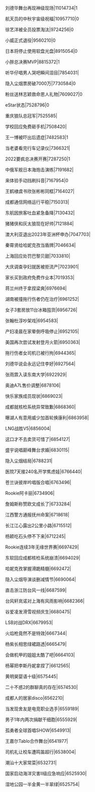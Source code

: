 刘德华舞台再现神级现场|11014734|1

航天员的中秋宇宙级祝福|10957710|0

徐艺洋被全员投票淘汰|9724256|0

小威正式退役|9560210|0

日本将停止使用软盘光盘|8915054|0

小胖总决赛MVP|8815372|1

听华仔唱男人哭吧瞬间泪目|7854031|

隐入尘烟票房破7000万|7730584|0

粉丝送林志颖救命恩人礼物|7609027|0

eStar状态|7528796|0

重庆狼队总冠军|7525585|

学校回应免费砸手机|7508420|

王一博被吓出后遗症|7482583|1

当老婆看完行车记录仪|7366321|

2022要疯总决赛开赛|7287250|1

中俄军舰日本海炮击演练|7191682|

来体验手动挡刷抖音|7167954|0

王鹤棣虞书欣张彬彬同框|7164027|

成都通信网络运行平稳|7150313|

东航因旅客吐血紧急备降|7130432|

猪猪侠和灰太狼现在好帅|7121884|

澳大利亚退出2023年亚洲杯申办|7047703|

秦霄贤给哈妮克孜当盾牌|7046634|

上海回应处罚巴黎贝甜|7033810|

大庆调查孕妇就医被拒流产|7023901|

家长买到政府免费作业本|7019353|

蒋兰州终于拿捏梁爽|6976694|

湖南被撞拖行伤者仍在治疗|6961252|

女子3套房放11台冰箱囤货|6956726|

张翰杜淳吵架戏|6954583|

产妇凌晨在家晕倒呼吸停止|6952105|

美国再次尝试发射登月火箭|6950363|

拖行伤者女司机已被行拘|6944365|

刘德华说会永远记住李好|6927564|

张雨霏入读东南大学|6922929|

奥迪A7L售价调整|6878106|

快乐家族成员现状|6869023|

成都就核检系统异常致歉|6868360|

曝湖人有意用威少加首轮换康利|6863958|

LNG战胜V5|6856004|

这口才不去卖货可惜了|6854127|

盛宇说唱巅峰舞台求婚|6830115|

隐入尘烟结局|6788231|

医院7天接240名开学焦虑娃|6766440|

苍兰诀彼岸吟唱版合唱|6763496|

Rookie阿卡丽|6734906|

詹姆斯称赞欧文成长了|6733284|

江西警方通报抚州命案|6718618|

长江江心露出2公里小路|6715512|

杨颖吃石头停不下来|6712245|

Rookie连续3年无缘世界赛|6697429|

东软回应成都核检系统崩溃|6694029|

哈妮克孜掌握滑跪精髓|6692472|

隐入尘烟导演谈删减情节|6690064|

直击浙江防台风一线|6687599|

台风轩岚诺对上海有风雨影响|6682366|

谷爱凌发滑雪视频庆生|6680475|

LSB对战DRX|6679953|

火焰枪竟然不是特效|6667344|

杨紫长相思绿裙路透|6665479|

会做机甲的姐姐太酷了吧|6664103|

杨幂把李斯丹妮拿捏了|6612565|

黄明昊婴语十级|6575445|

二十不惑2的群聊真的存在|6574530|

成都人的居家disco|6562210|

当发现舍友是电竞职业选手|6559189|

男子1年内两次捐献干细胞|6555929|

孤勇者全球首唱SHOW|6549913|

王嘉尔Tablo合作舞台|6541977|

司机礼让校车遭鸣笛超行|6538004|

潮汕十大家常菜|6532731|

国家启动海洋灾害II级应急响应|6525930|

湿地公园一半金黄一半翠绿|6525754|

